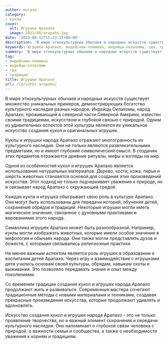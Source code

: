 ```yaml
---
author: morava
category:
- куклы
cover:
  alt: Игрушки Арапахо
  image: 2023/08/arapaho.jpg
date: '2023-08-12T15:23:17+00:00'
description: 'В мире этнокультурных обычаев и народных искусств существует множество уникальных примеров, демонстрирующих богатство культурного наследия разных народов....'
keywords: Игрушки Арапахо, индейские-племена, индейцы-оклахомы, сша, традиции, арапахо, игрушек, народа, создания, кукол, культурного, наследия, является, только, могли, народ, северной, глубокой, природой, культуры
summary: 'В мире этнокультурных обычаев и народных искусств существует множество уникальных примеров, демонстрирующих богатство культурного наследия разных народов....'
tag:
- индейские-племена
- индейцы-оклахомы
- сша
- традиции
title: Игрушки Арапахо
url: /igrushki-arapaho/
---
```


В мире этнокультурных обычаев и народных искусств существует множество уникальных примеров, демонстрирующих богатство культурного наследия разных народов. Индейцы Оклахомы, народ Арапахо, проживающий в северной части Северной Америки, известен своими традициями, искусством и глубокой связью с природой. Одним из удивительных аспектов этой культуры является их уникальное искусство создания кукол и оригинальных игрушек.

Куклы и игрушки народа Арапахо отражают многогранность их культурного наследия. Они не только являются развлекательными предметами, но и имеют глубокий символический смысл. В создании этих предметов отражаются древние ритуалы, мифы и взгляды на мир.

Одной из особенностей кукол и игрушек Арапахо является использование натуральных материалов. Дерево, кости, кожа, перья и шерсть животных становятся основой для создания этих произведений искусства. Этот подход не только подчеркивает уважение к природе, но и связывает народ Арапахо с окружающей средой.

Каждая кукла и игрушка обыгрывает свою роль в культуре Арапахо. Они могут быть использованы для передачи историй, обучения детей, сохранения обрядов и традиций. Некоторые игрушки могли иметь магическое значение, связанное с духовными практиками и верованиями этого народа.

Символика игрушек Арапахо может быть разнообразной. Например, куклы могли изображать животных, которые имели особое значение в мифологии и обычаях народа. Они также могли представлять духов и божеств, с которыми связывались религиозные практики.

Не менее важным аспектом является роль игрушек в образовании и воспитании детей Арапахо. Через игру и взаимодействие с игрушками дети учились основам своей культуры, обрядам, навыкам охоты и выживания. Это позволяло передавать знания и опыт между поколениями.

Со временем традиции создания кукол и игрушек народа Арапахо продолжают жить и развиваться. Современные мастера сочетают традиционные методы с новыми материалами и техниками, создавая прекрасные произведения искусства, которые продолжают удивлять и вдохновлять.

Искусство создания кукол и игрушек народа Арапахо \- это не только проявление творчества, но и важный элемент сохранения и передачи культурного наследия. Оно напоминает о глубокой связи человека с природой, о важности семьи и сообщества, а также о необходимости уважения к корням и традициям.